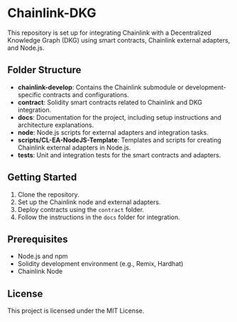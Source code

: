 # Chainlink-DKG

This repository is set up for integrating Chainlink with a Decentralized Knowledge Graph (DKG) using smart contracts, Chainlink external adapters, and Node.js.

## Folder Structure

- **chainlink-develop**: Contains the Chainlink submodule or development-specific contracts and configurations.
- **contract**: Solidity smart contracts related to Chainlink and DKG integration.
- **docs**: Documentation for the project, including setup instructions and architecture explanations.
- **node**: Node.js scripts for external adapters and integration tasks.
- **scripts/CL-EA-NodeJS-Template**: Templates and scripts for creating Chainlink external adapters in Node.js.
- **tests**: Unit and integration tests for the smart contracts and adapters.

## Getting Started

1. Clone the repository.
2. Set up the Chainlink node and external adapters.
3. Deploy contracts using the `contract` folder.
4. Follow the instructions in the `docs` folder for integration.

## Prerequisites

- Node.js and npm
- Solidity development environment (e.g., Remix, Hardhat)
- Chainlink Node

## License

This project is licensed under the MIT License.

